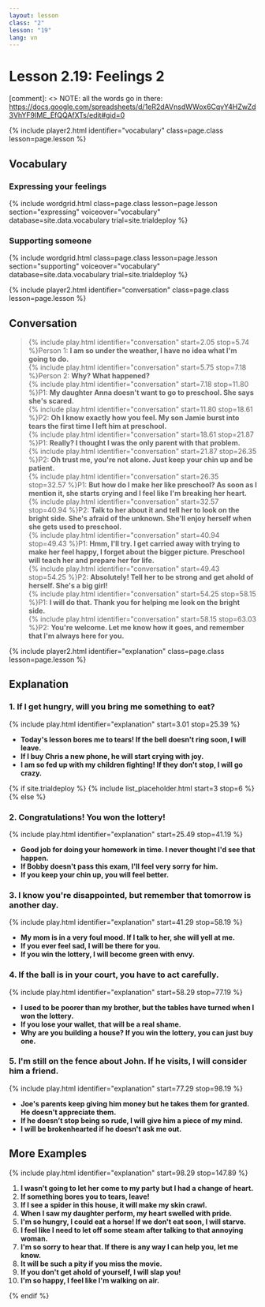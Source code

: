 ```yaml
---
layout: lesson
class: "2"
lesson: "19"
lang: vn
---
```



# Lesson 2.19: Feelings 2

[comment]: <> NOTE: all the words go in there: https://docs.google.com/spreadsheets/d/1eR2dAVnsdWWox6CqvY4HZwZd3VhYF9IME_EfQQAfXTs/edit#gid=0

{% include player2.html identifier="vocabulary" class=page.class lesson=page.lesson %}
## Vocabulary 


### Expressing your feelings

{% include wordgrid.html 
		class=page.class 
		lesson=page.lesson 
		section="expressing"
		voiceover="vocabulary"
		database=site.data.vocabulary 
		trial=site.trialdeploy %}
		

### Supporting someone 

{% include wordgrid.html 
		class=page.class 
		lesson=page.lesson 
		section="supporting"
		voiceover="vocabulary"
		database=site.data.vocabulary 
		trial=site.trialdeploy %}
		


{% include player2.html identifier="conversation" class=page.class lesson=page.lesson %}

## Conversation

> {% include play.html identifier="conversation" start=2.05 stop=5.74 %}Person 1: **I am so under the weather, I have no idea what I'm going to do.**   
> {% include play.html identifier="conversation" start=5.75 stop=7.18 %}Person 2: **Why? What happened?**    
> {% include play.html identifier="conversation" start=7.18 stop=11.80 %}P1: **My daughter Anna doesn't want to go to preschool. She says she's scared.**    
> {% include play.html identifier="conversation" start=11.80 stop=18.61 %}P2: **Oh I know exactly how you feel. My son Jamie burst into tears the first time I left him at preschool.**  
> {% include play.html identifier="conversation" start=18.61 stop=21.87 %}P1: **Really? I thought I was the only parent with that problem.**  
> {% include play.html identifier="conversation" start=21.87 stop=26.35 %}P2: **Oh trust me, you're not alone. Just keep your chin up and be patient.**  
> {% include play.html identifier="conversation" start=26.35 stop=32.57 %}P1: **But how do I make her like preschool? As soon as I mention it, she starts crying and I feel like I'm breaking her heart.**  
> {% include play.html identifier="conversation" start=32.57 stop=40.94 %}P2: **Talk to her about it and tell her to look on the bright side. She's afraid of the unknown. She'll enjoy herself when she gets used to preschool.**  
> {% include play.html identifier="conversation" start=40.94 stop=49.43 %}P1: **Hmm, I'll try. I get carried away with trying to make her feel happy, I forget about the bigger picture. Preschool will teach her and prepare her for life.**  
> {% include play.html identifier="conversation" start=49.43 stop=54.25 %}P2: **Absolutely! Tell her to be strong and get ahold of herself. She's a big girl!**  
> {% include play.html identifier="conversation" start=54.25 stop=58.15 %}P1: **I will do that. Thank you for helping me look on the bright side.**  
> {% include play.html identifier="conversation" start=58.15 stop=63.03 %}P2: **You're welcome. Let me know how it goes, and remember that I'm always here for you.**     



{% include player2.html identifier="explanation" class=page.class lesson=page.lesson %}

## Explanation
### 1. If I get hungry, will you bring me something to eat?
{% include play.html identifier="explanation" start=3.01 stop=25.39 %} 


- **Today's lesson bores me to tears! If the bell doesn't ring soon, I will leave.**
- **If I buy Chris a new phone, he will start crying with joy.**
- **I am so fed up with my children fighting! If they don't stop, I will go crazy.** 


{% if site.trialdeploy %}
  {% include list_placeholder.html start=3 stop=6 %}
  {% else %}


### 2. Congratulations! You won the lottery!
{% include play.html identifier="explanation" start=25.49 stop=41.19 %}

- **Good job for doing your homework in time. I never thought I'd see that happen.**
- **If Bobby doesn't pass this exam, I'll feel very sorry for him.**
- **If you keep your chin up, you will feel better.**

### 3. I know you're disappointed, but remember that tomorrow is another day.
{% include play.html identifier="explanation" start=41.29 stop=58.19 %}

- **My mom is in a very foul mood. If I talk to her, she will yell at me.**
- **If you ever feel sad, I will be there for you.**
- **If you win the lottery, I will become green with envy.**

### 4. If the ball is in your court, you have to act carefully.
{% include play.html identifier="explanation" start=58.29 stop=77.19 %}
- **I used to be poorer than my brother, but the tables have turned when I won the lottery.**
- **If you lose your wallet, that will be a real shame.**
- **Why are you building a house? If you win the lottery, you can just buy one.**

### 5. I'm still on the fence about John. If he visits, I will consider him a friend.
{% include play.html identifier="explanation" start=77.29 stop=98.19 %}

- **Joe's parents keep giving him money but he takes them for granted. He doesn't appreciate them.**
- **If he doesn’t stop being so rude, I will give him a piece of my mind.**
- **I will be brokenhearted if he doesn't ask me out.**

## More Examples
{% include play.html identifier="explanation" start=98.29 stop=147.89 %}

1. **I wasn't going to let her come to my party but I had a change of heart.**
2. **If something bores you to tears, leave!**
3. **If I see a spider in this house, it will make my skin crawl.**
4. **When I saw my daughter perform, my heart swelled with pride.**
5. **I'm so hungry, I could eat a horse! If we don't eat soon, I will starve.**
6. **I feel like I need to let off some steam after talking to that annoying woman.**
7. **I'm so sorry to hear that. If there is any way I can help you, let me know.**
8. **It will be such a pity if you miss the movie.**
9. **If you don't get ahold of yourself, I will slap you!**
10. **I'm so happy, I feel like I'm walking on air.**



{% endif %}